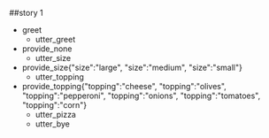 ##story 1
* greet
  - utter_greet
* provide_none
  - utter_size
* provide_size{"size":"large", "size":"medium", "size":"small"}
  - utter_topping
* provide_topping{"topping":"cheese", "topping":"olives", "topping":"pepperoni", "topping":"onions", "topping":"tomatoes", "topping":"corn"}
  - utter_pizza
  - utter_bye